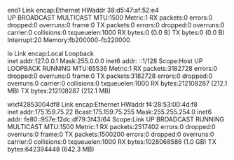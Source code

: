 eno1      Link encap:Ethernet  HWaddr 38:d5:47:af:52:e4  
          UP BROADCAST MULTICAST  MTU:1500  Metric:1
          RX packets:0 errors:0 dropped:0 overruns:0 frame:0
          TX packets:0 errors:0 dropped:0 overruns:0 carrier:0
          collisions:0 txqueuelen:1000 
          RX bytes:0 (0.0 B)  TX bytes:0 (0.0 B)
          Interrupt:20 Memory:fb200000-fb220000 

lo        Link encap:Local Loopback  
          inet addr:127.0.0.1  Mask:255.0.0.0
          inet6 addr: ::1/128 Scope:Host
          UP LOOPBACK RUNNING  MTU:65536  Metric:1
          RX packets:3182728 errors:0 dropped:0 overruns:0 frame:0
          TX packets:3182728 errors:0 dropped:0 overruns:0 carrier:0
          collisions:0 txqueuelen:1000 
          RX bytes:212108287 (212.1 MB)  TX bytes:212108287 (212.1 MB)

wlxf42853004df8 Link encap:Ethernet  HWaddr f4:28:53:00:4d:f8  
          inet addr:175.159.75.22  Bcast:175.159.75.255  Mask:255.255.254.0
          inet6 addr: fe80::957e:12dc:df79:3f43/64 Scope:Link
          UP BROADCAST RUNNING MULTICAST  MTU:1500  Metric:1
          RX packets:2517402 errors:0 dropped:0 overruns:0 frame:0
          TX packets:1500200 errors:0 dropped:0 overruns:0 carrier:0
          collisions:0 txqueuelen:1000 
          RX bytes:1028068586 (1.0 GB)  TX bytes:642394448 (642.3 MB)

